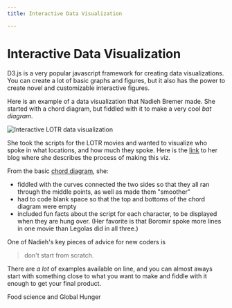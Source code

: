 ```yaml
---
title: Interactive Data Visualization

---
```


# Interactive Data Visualization

D3.js is a very popular javascript framework for creating data visualizations. You can create a lot of basic graphs and figures, but it also has the power to create novel and customizable interactive figures. 

Here is an example of a data visualization that Nadieh Bremer made. She started with a chord diagram, but fiddled with it to make a very cool *bat diagram*. 

![Interactive LOTR data visualization](https://d33wubrfki0l68.cloudfront.net/0256d0fe799c9abeb176f0086e00e99f4fd2080a/a4b6b/img/blog/2017/d3-loom/lotr_interaction.gif)

She took the scripts for the LOTR movies and wanted to visualize who spoke in what locations, and how much they spoke. Here is the [link](https://www.visualcinnamon.com/2017/08/d3-loom/) to her blog where she describes the process of making this viz. 

From the basic [chord diagram](https://observablehq.com/@d3/chord-diagram), she: 
- fiddled with the curves connected the two sides so that they all ran through the middle points, as well as made them "smoother"
- had to code blank space so that the top and bottoms of the chord diagram were empty 
- included fun facts about the script for each character, to be displayed when they are hung over. (Her favorite is that Boromir spoke more lines in one movie than Legolas did in all three.)

One of Nadieh's key pieces of advice for new coders is 
> don't start from scratch.


There are *a lot* of examples available on line, and you can almost aways start with something close to what you want to make and fiddle with it enough to get your final product. 

Food science and Global Hunger 